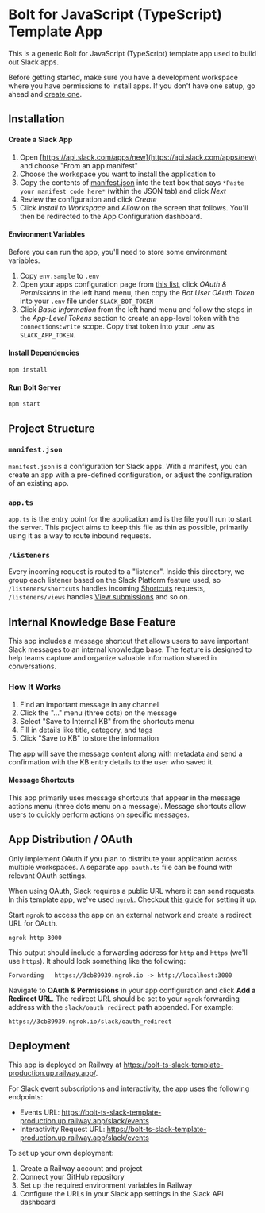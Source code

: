 # Bolt for JavaScript (TypeScript) Template App

This is a generic Bolt for JavaScript (TypeScript) template app used to build out Slack apps.

Before getting started, make sure you have a development workspace where you have permissions to install apps. If you don't have one setup, go ahead and [create one](https://slack.com/create).

## Installation

#### Create a Slack App

1. Open [https://api.slack.com/apps/new](https://api.slack.com/apps/new) and choose "From an app manifest"
2. Choose the workspace you want to install the application to
3. Copy the contents of [manifest.json](./manifest.json) into the text box that says `*Paste your manifest code here*` (within the JSON tab) and click _Next_
4. Review the configuration and click _Create_
5. Click _Install to Workspace_ and _Allow_ on the screen that follows. You'll then be redirected to the App Configuration dashboard.

#### Environment Variables

Before you can run the app, you'll need to store some environment variables.

1. Copy `env.sample` to `.env`
2. Open your apps configuration page from [this list](https://api.slack.com/apps), click _OAuth & Permissions_ in the left hand menu, then copy the _Bot User OAuth Token_ into your `.env` file under `SLACK_BOT_TOKEN`
3. Click _Basic Information_ from the left hand menu and follow the steps in the _App-Level Tokens_ section to create an app-level token with the `connections:write` scope. Copy that token into your `.env` as `SLACK_APP_TOKEN`.

#### Install Dependencies

`npm install`

#### Run Bolt Server

`npm start`

## Project Structure

### `manifest.json`

`manifest.json` is a configuration for Slack apps. With a manifest, you can create an app with a pre-defined configuration, or adjust the configuration of an existing app.

### `app.ts`

`app.ts` is the entry point for the application and is the file you'll run to start the server. This project aims to keep this file as thin as possible, primarily using it as a way to route inbound requests.

### `/listeners`

Every incoming request is routed to a "listener". Inside this directory, we group each listener based on the Slack Platform feature used, so `/listeners/shortcuts` handles incoming [Shortcuts](https://api.slack.com/interactivity/shortcuts) requests, `/listeners/views` handles [View submissions](https://api.slack.com/reference/interaction-payloads/views#view_submission) and so on.

## Internal Knowledge Base Feature

This app includes a message shortcut that allows users to save important Slack messages to an internal knowledge base. The feature is designed to help teams capture and organize valuable information shared in conversations.

### How It Works

1. Find an important message in any channel
2. Click the "..." menu (three dots) on the message
3. Select "Save to Internal KB" from the shortcuts menu
4. Fill in details like title, category, and tags
5. Click "Save to KB" to store the information

The app will save the message content along with metadata and send a confirmation with the KB entry details to the user who saved it.

#### Message Shortcuts

This app primarily uses message shortcuts that appear in the message actions menu (three dots menu on a message). Message shortcuts allow users to quickly perform actions on specific messages.

## App Distribution / OAuth

Only implement OAuth if you plan to distribute your application across multiple workspaces. A separate `app-oauth.ts` file can be found with relevant OAuth settings.

When using OAuth, Slack requires a public URL where it can send requests. In this template app, we've used [`ngrok`](https://ngrok.com/download). Checkout [this guide](https://ngrok.com/docs#getting-started-expose) for setting it up.

Start `ngrok` to access the app on an external network and create a redirect URL for OAuth.

```
ngrok http 3000
```

This output should include a forwarding address for `http` and `https` (we'll use `https`). It should look something like the following:

```
Forwarding   https://3cb89939.ngrok.io -> http://localhost:3000
```

Navigate to **OAuth & Permissions** in your app configuration and click **Add a Redirect URL**. The redirect URL should be set to your `ngrok` forwarding address with the `slack/oauth_redirect` path appended. For example:

```
https://3cb89939.ngrok.io/slack/oauth_redirect
```

## Deployment

This app is deployed on Railway at https://bolt-ts-slack-template-production.up.railway.app/.

For Slack event subscriptions and interactivity, the app uses the following endpoints:
- Events URL: https://bolt-ts-slack-template-production.up.railway.app/slack/events
- Interactivity Request URL: https://bolt-ts-slack-template-production.up.railway.app/slack/events

To set up your own deployment:
1. Create a Railway account and project
2. Connect your GitHub repository
3. Set up the required environment variables in Railway
4. Configure the URLs in your Slack app settings in the Slack API dashboard

